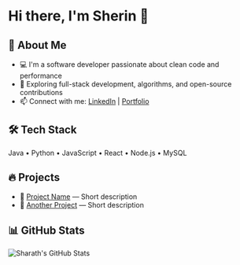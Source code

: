# Hi there, I'm Sherin 👋

## 🚀 About Me
- 💻 I'm a software developer passionate about clean code and performance
- 🧠 Exploring full-stack development, algorithms, and open-source contributions
- 📫 Connect with me: [LinkedIn](https://linkedin.com/in/yourname) | [Portfolio](https://yourwebsite.com)

## 🛠 Tech Stack
Java • Python • JavaScript • React • Node.js • MySQL

## 🔥 Projects
- 🔗 [Project Name](https://github.com/yourrepo) — Short description
- 🔗 [Another Project](https://github.com/yourrepo) — Short description

## 📊 GitHub Stats
![Sharath's GitHub Stats](https://github-readme-stats.vercel.app/api?username=sherindas&show_icons=true&theme=radical)
